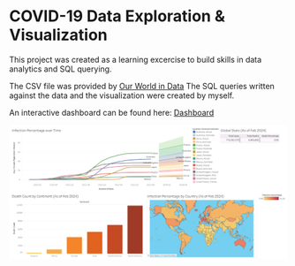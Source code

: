 # COVID-19 Data Exploration & Visualization

This project was created as a learning excercise to build skills in data analytics and SQL querying. 

The CSV file was provided by [Our World in Data](ourworldindata.org/covid-deaths) 
The SQL queries written against the data and the visualization were created by myself.


An interactive dashboard can be found here: [Dashboard](https://public.tableau.com/app/profile/corey.merritt5468/viz/COVIDData_17090071351950/Dashboard)

![COVID-19 Data Visualization](Dashboard.png)
